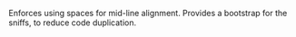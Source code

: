 Enforces using spaces for mid-line alignment.
Provides a bootstrap for the sniffs, to reduce code duplication.